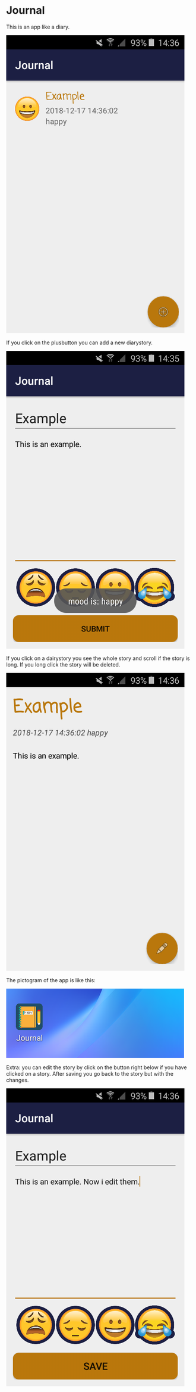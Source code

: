 # Journal

This is an app like a diary.

![layout](app/src/main/res/drawable/mainlayout.png)

If you click on the plusbutton you can add a new diarystory.

![layout_input](app/src/main/res/drawable/inputlayout.png)

If you click on a dairystory you see the whole story and scroll if the story is long.
If you long click the story will be deleted.

![layout_detail](app/src/main/res/drawable/detaillayout.png)

The pictogram of the app is like this:

![picto](app/src/main/res/drawable/picto.png)

Extra: you can edit the story by click on the button right below if you have clicked on a story. After saving you go back to the story but with the changes. 

![layout_edit](app/src/main/res/drawable/editlayout.png)
